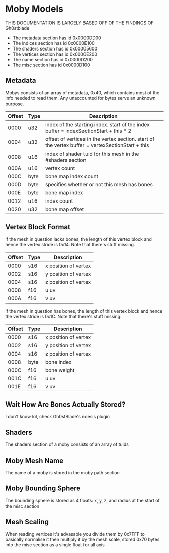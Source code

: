 # Moby Models

THIS DOCUMENTATION IS LARGELY BASED OFF OF THE FINDINGS OF Gh0stblade

* The metadata section has id 0x0000DD00
* The indices section has id 0x0000E100
* The shaders section has id 0x00005600
* The vertices section has id 0x0000E200
* The name section has id 0x0000D200
* The misc section has id 0x0000D100

## Metadata

Mobys consists of an array of metadata, 0x40, which contains most of the info needed to read them. Any unaccounted for bytes serve an unknown purpose.

| Offset | Type | Description
|--------|------|-------------------------------------
|  0000  |  u32 | index of the starting index. start of the index buffer = indexSectionStart + this * 2 
|  0004  |  u32 | offset of vertices in the vertex section. start of the vertex buffer = vertexSectionStart + this 
|  0008  |  u16 | index of shader tuid for this mesh in the #shaders section
|  000A  |  u16 | vertex count
|  000C  | byte | bone map index count
|  000D  | byte | specifies whether or not this mesh has bones
|  000E  | byte | bone map index
|  0012  |  u16 | index count
|  0020  |  u32 | bone map offset

## Vertex Block Format

if the mesh in question lacks bones, the length of this vertex block and hence the vertex stride is 0x14. Note that there's stuff missing.

| Offset | Type | Description
|--------|------|-------------------------------------
|  0000  |  s16 | x position of vertex
|  0002  |  s16 | y position of vertex
|  0004  |  s16 | z position of vertex
|  0008  |  f16 | u uv
|  000A  |  f16 | v uv

if the mesh in question has bones, the length of this vertex block and hence the vertex stride is 0x1C. Note that there's stuff missing.

| Offset | Type | Description
|--------|------|-------------------------------------
|  0000  |  s16 | x position of vertex
|  0002  |  s16 | y position of vertex
|  0004  |  s16 | z position of vertex
|  0008  | byte | bone index
|  000C  |  f16 | bone weight
|  001C  |  f16 | u uv
|  001E  |  f16 | v uv

## Wait How Are Bones Actually Stored?
I don't know lol, check Gh0stBlade's noesis plugin

## Shaders

The shaders section of a moby consists of an array of tuids

## Moby Mesh Name

The name of a moby is stored in the moby path section

## Moby Bounding Sphere

The bounding sphere is stored as 4 floats: x, y, z, and radius at the start of the misc section

## Mesh Scaling

When reading vertices it's advasable you divide them by 0x7FFF to basically normalise it then multiply it by the mesh scale, stored 0x70 bytes into the misc section as a single float for all axis
